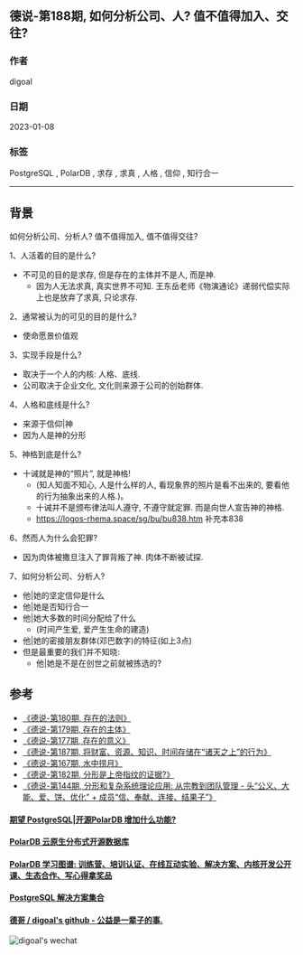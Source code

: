 ## 德说-第188期, 如何分析公司、人? 值不值得加入、交往?  
                                                  
### 作者                                                  
digoal                                                  
                                                  
### 日期                                                  
2023-01-08                                               
                                                  
### 标签                                                  
PostgreSQL , PolarDB , 求存 , 求真 , 人格 , 信仰 , 知行合一                             
                                                  
----                                                  
                                                  
## 背景    
  
如何分析公司、分析人? 值不值得加入, 值不值得交往?  
  
  
1、人活着的目的是什么?  
- 不可见的目的是求存, 但是存在的主体并不是人, 而是神.  
    - 因为人无法求真, 真实世界不可知.  王东岳老师《物演通论》递弱代偿实际上也是放弃了求真, 只论求存.   
  
2、通常被认为的可见的目的是什么?  
- 使命愿景价值观  
  
3、实现手段是什么?  
- 取决于一个人的内核: 人格、底线.   
- 公司取决于企业文化, 文化则来源于公司的创始群体.   
  
4、人格和底线是什么?  
- 来源于信仰|神  
- 因为人是神的分形  
  
5、神格到底是什么?   
- 十诫就是神的“照片”, 就是神格!   
    - (知人知面不知心, 人是什么样的人, 看现象界的照片是看不出来的, 要看他的行为抽象出来的人格.)。  
    - 十诫并不是颁布律法叫人遵守, 不遵守就定罪. 而是向世人宣告神的神格.    
    - https://logos-rhema.space/sg/bu/bu838.htm  补充本838   
  
6、然而人为什么会犯罪?   
- 因为肉体被撒旦注入了罪背叛了神. 肉体不断被试探.  
  
  
7、如何分析公司、分析人?  
- 他|她的坚定信仰是什么  
- 他|她是否知行合一  
- 他|她大多数的时间分配给了什么   
    - (时间产生爱, 爱产生生命的建造)    
- 他|她的密接朋友群体(邓巴数字)的特征(如上3点)    
- 但是最重要的我们并不知晓:  
    - 他|她是不是在创世之前就被拣选的?    
  
  
## 参考  
- [《德说-第180期, 存在的法则》](../202211/20221124_05.md)    
- [《德说-第179期, 存在的主体》](../202211/20221123_04.md)    
- [《德说-第177期, 存在的意义》](../202211/20221120_01.md)    
- [《德说-第187期, 将财富、资源、知识、时间存储在“诸天之上”的行为》](../202212/20221222_06.md)   
- [《德说-第167期, 水中捞月》](../202210/20221027_01.md)    
- [《德说-第182期, 分形是上帝指纹的证据?》](../202211/20221126_01.md)    
- [《德说-第144期, 分形和复杂系统理论应用: 从宗教到团队管理 - 头“公义、大能、爱、饼、优化” + 成员“信、奉献、连接、结果子”》](../202209/20220916_02.md)    
  
  
#### [期望 PostgreSQL|开源PolarDB 增加什么功能?](https://github.com/digoal/blog/issues/76 "269ac3d1c492e938c0191101c7238216")
  
  
#### [PolarDB 云原生分布式开源数据库](https://github.com/ApsaraDB "57258f76c37864c6e6d23383d05714ea")
  
  
#### [PolarDB 学习图谱: 训练营、培训认证、在线互动实验、解决方案、内核开发公开课、生态合作、写心得拿奖品](https://www.aliyun.com/database/openpolardb/activity "8642f60e04ed0c814bf9cb9677976bd4")
  
  
#### [PostgreSQL 解决方案集合](../201706/20170601_02.md "40cff096e9ed7122c512b35d8561d9c8")
  
  
#### [德哥 / digoal's github - 公益是一辈子的事.](https://github.com/digoal/blog/blob/master/README.md "22709685feb7cab07d30f30387f0a9ae")
  
  
![digoal's wechat](../pic/digoal_weixin.jpg "f7ad92eeba24523fd47a6e1a0e691b59")
  
